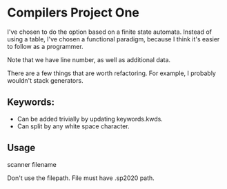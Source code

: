 # Compilers Project One

I've chosen to do the option based on a finite state
automata. Instead of using a table, I've chosen a functional
paradigm, because I think it's easier to follow as a programmer.

Note that we have line number, as well as additional data.

There are a few things that are worth refactoring. For example, I
probably wouldn't stack generators. 

## Keywords:
 - Can be added trivially by updating keywords.kwds.
 - Can split by any white space character.

## Usage
scanner filename

Don't use the filepath. File must have .sp2020 path. 